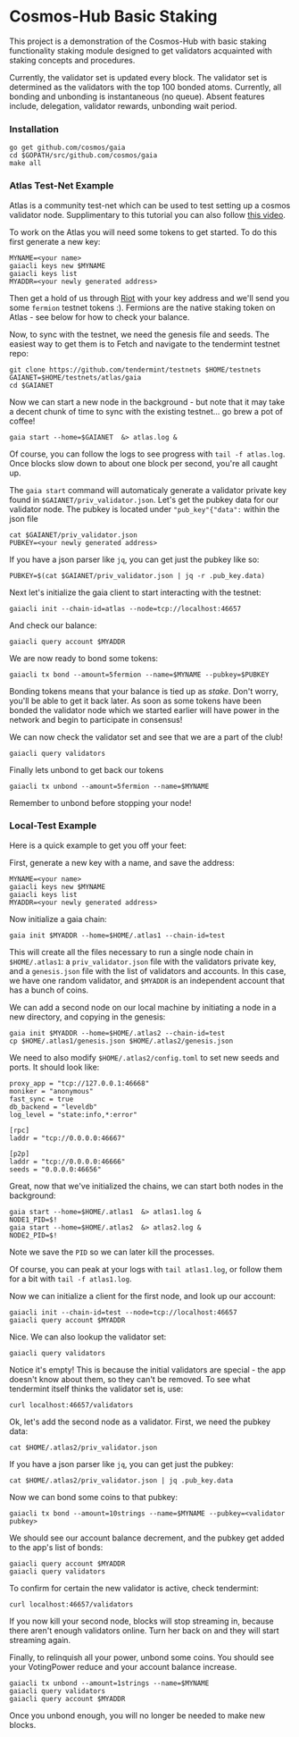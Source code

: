 # Cosmos-Hub Basic Staking

This project is a demonstration of the Cosmos-Hub with basic staking
functionality staking module designed to get validators acquainted
with staking concepts and procedures.

Currently, the validator set is updated every block. The validator set is
determined as the validators with the top 100 bonded atoms. Currently, all
bonding and unbonding is instantaneous (no queue). Absent features include,
delegation, validator rewards, unbonding wait period.

### Installation
```
go get github.com/cosmos/gaia 
cd $GOPATH/src/github.com/cosmos/gaia
make all
```

### Atlas Test-Net Example

Atlas is a community test-net which can be used to test setting up a cosmos validator node. 
Supplimentary to this tutorial you can also follow [this video](https://www.youtube.com/watch?v=B-shjoqvnnY).

To work on the Atlas you will need some tokens to get started. 
To do this first generate a new key: 

```
MYNAME=<your name>
gaiacli keys new $MYNAME
gaiacli keys list
MYADDR=<your newly generated address>
```

Then get a hold of us through [Riot](https://riot.im/app/#/room/#cosmos:matrix.org)
with your key address and we'll send you some `fermion` testnet tokens :).
Fermions are the native staking token on Atlas - see below for how to check your balance.


Now, to sync with the testnet, we need the genesis file and seeds.
The easiest way to get them is to Fetch and navigate to the tendermint testnet repo:
```
git clone https://github.com/tendermint/testnets $HOME/testnets
GAIANET=$HOME/testnets/atlas/gaia
cd $GAIANET
```

Now we can start a new node in the background - but note that it may take a decent 
chunk of time to sync with the existing testnet... go brew a pot of coffee! 

```
gaia start --home=$GAIANET  &> atlas.log &
```

Of course, you can follow the logs to see progress with `tail -f atlas.log`.
Once blocks slow down to about one block per second, you're all caught up.

The `gaia start` command will automaticaly generate a validator private key found in
`$GAIANET/priv_validator.json`. Let's get the pubkey data for our validator
node. The pubkey is located under `"pub_key"{"data":` within the json file

```
cat $GAIANET/priv_validator.json 
PUBKEY=<your newly generated address>  
```

If you have a json parser like `jq`, you can get just the pubkey like so:

```
PUBKEY=$(cat $GAIANET/priv_validator.json | jq -r .pub_key.data)
```

Next let's initialize the gaia client to start interacting with the testnet:

```
gaiacli init --chain-id=atlas --node=tcp://localhost:46657
```

And check our balance:

```
gaiacli query account $MYADDR
```

We are now ready to bond some tokens:

```
gaiacli tx bond --amount=5fermion --name=$MYNAME --pubkey=$PUBKEY
```

Bonding tokens means that your balance is tied up as _stake_. Don't worry,
you'll be able to get it back later. As soon as some tokens have been bonded
the validator node which we started earlier will have power in the network and
begin to participate in consensus!

We can now check the validator set and see that we are a part of the club!
```
gaiacli query validators
```

Finally lets unbond to get back our tokens

```
gaiacli tx unbond --amount=5fermion --name=$MYNAME
```

Remember to unbond before stopping your node!

### Local-Test Example

Here is a quick example to get you off your feet: 

First, generate a new key with a name, and save the address:

```
MYNAME=<your name>
gaiacli keys new $MYNAME
gaiacli keys list
MYADDR=<your newly generated address>
```
Now initialize a gaia chain:

```
gaia init $MYADDR --home=$HOME/.atlas1 --chain-id=test 
```

This will create all the files necessary to run a single node chain in `$HOME/.atlas1`:
a `priv_validator.json` file with the validators private key, and a `genesis.json` file 
with the list of validators and accounts. In this case, we have one random validator,
and `$MYADDR` is an independent account that has a bunch of coins.

We can add a second node on our local machine by initiating a node in a new directory,
and copying in the genesis:


```
gaia init $MYADDR --home=$HOME/.atlas2 --chain-id=test
cp $HOME/.atlas1/genesis.json $HOME/.atlas2/genesis.json
```

We need to also modify `$HOME/.atlas2/config.toml` to set new seeds and ports. It should look like:

```
proxy_app = "tcp://127.0.0.1:46668"
moniker = "anonymous"
fast_sync = true
db_backend = "leveldb"
log_level = "state:info,*:error"

[rpc]
laddr = "tcp://0.0.0.0:46667"

[p2p]
laddr = "tcp://0.0.0.0:46666"
seeds = "0.0.0.0:46656"
```

Great, now that we've initialized the chains, we can start both nodes in the background:

```
gaia start --home=$HOME/.atlas1  &> atlas1.log &
NODE1_PID=$!
gaia start --home=$HOME/.atlas2  &> atlas2.log &
NODE2_PID=$!
```

Note we save the `PID` so we can later kill the processes.

Of course, you can peak at your logs with `tail atlas1.log`, or follow them 
for a bit with `tail -f atlas1.log`.

Now we can initialize a client for the first node, and look up our account:

```
gaiacli init --chain-id=test --node=tcp://localhost:46657
gaiacli query account $MYADDR
```

Nice. We can also lookup the validator set:

```
gaiacli query validators
```

Notice it's empty! This is because the initial validators are special - 
the app doesn't know about them, so they can't be removed. To see what
tendermint itself thinks the validator set is, use:

```
curl localhost:46657/validators
```

Ok, let's add the second node as a validator. First, we need the pubkey data:

```
cat $HOME/.atlas2/priv_validator.json 
```

If you have a json parser like `jq`, you can get just the pubkey:

```
cat $HOME/.atlas2/priv_validator.json | jq .pub_key.data
```

Now we can bond some coins to that pubkey:

```
gaiacli tx bond --amount=10strings --name=$MYNAME --pubkey=<validator pubkey>
```

We should see our account balance decrement, and the pubkey get added to the app's list of bonds:

```
gaiacli query account $MYADDR
gaiacli query validators
``` 

To confirm for certain the new validator is active, check tendermint:

```
curl localhost:46657/validators
```

If you now kill your second node, blocks will stop streaming in, because there aren't enough validators online.
Turn her back on and they will start streaming again.

Finally, to relinquish all your power, unbond some coins. You should see your
VotingPower reduce and your account balance increase.

```
gaiacli tx unbond --amount=1strings --name=$MYNAME
gaiacli query validators
gaiacli query account $MYADDR
``` 

Once you unbond enough, you will no longer be needed to make new blocks.
